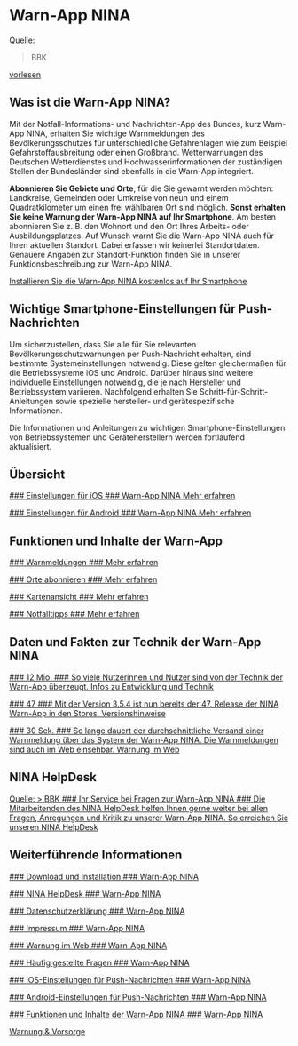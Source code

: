 Warn-App NINA
==========

 Quelle:
> BBK

[vorlesen](https://app-eu.readspeaker.com/cgi-bin/rsent?customerid=12845&lang=de_de&readid=content&url=https%3A%2F%2Fwww.bbk.bund.de%2FDE%2FWarnung-Vorsorge%2FWarn-App-NINA%2Fwarn-app-nina_node.html)

 Was ist die Warn-App NINA?
----------

Mit der Notfall-Informations- und Nachrichten-App des Bundes, kurz Warn-App NINA, erhalten Sie wichtige Warnmeldungen des Bevölkerungsschutzes für unterschiedliche Gefahrenlagen wie zum Beispiel Gefahrstoffausbreitung oder einen Großbrand. Wetterwarnungen des Deutschen Wetterdienstes und Hochwasserinformationen der zuständigen Stellen der Bundesländer sind ebenfalls in die Warn-App integriert.

**Abonnieren Sie Gebiete und Orte**, für die Sie gewarnt werden möchten: Landkreise, Gemeinden oder Umkreise von neun und einem Quadratkilometer um einen frei wählbaren Ort sind möglich. **Sonst erhalten Sie keine Warnung der Warn-App NINA auf Ihr Smartphone**. Am besten abonnieren Sie z. B. den Wohnort und den Ort Ihres Arbeits- oder Ausbildungsplatzes. Auf Wunsch warnt Sie die Warn-App NINA auch für Ihren aktuellen Standort. Dabei erfassen wir keinerlei Standortdaten. Genauere Angaben zur Standort-Funktion finden Sie in unserer Funktionsbeschreibung zur Warn-App NINA.

[Installieren Sie die Warn-App NINA kostenlos auf Ihr Smartphone](DE/Warnung-Vorsorge/Warn-App-NINA/NINA-Download/nina-download_node.html)

 Wichtige Smartphone-Einstellungen für Push-Nachrichten
----------

Um sicherzustellen, dass Sie alle für Sie relevanten Bevölkerungsschutzwarnungen per Push-Nachricht erhalten, sind bestimmte Systemeinstellungen notwendig. Diese gelten gleichermaßen für die Betriebssysteme iOS und Android. Darüber hinaus sind weitere individuelle Einstellungen notwendig, die je nach Hersteller und Betriebssystem variieren. Nachfolgend erhalten Sie Schritt-für-Schritt-Anleitungen sowie spezielle hersteller- und gerätespezifische Informationen.

Die Informationen und Anleitungen zu wichtigen Smartphone-Einstellungen von Betriebssystemen und Geräteherstellern werden fortlaufend aktualisiert.

Übersicht
----------

[### Einstellungen für iOS ### Warn-App NINA Mehr erfahren](DE/Warnung-Vorsorge/Warn-App-NINA/Einstellungen-iOS/einstellungen-ios_node.html)

[### Einstellungen für Android ### Warn-App NINA Mehr erfahren](DE/Warnung-Vorsorge/Warn-App-NINA/Einstellungen-Android/einstellungen-android_node.html)

Funktionen und Inhalte der Warn-App
----------

[### Warnmeldungen ### Mehr erfahren](DE/Warnung-Vorsorge/Warn-App-NINA/Funktion-Inhalt/Warnmeldungen/warnmeldungen_node.html)

[### Orte abonnieren ### Mehr erfahren](DE/Warnung-Vorsorge/Warn-App-NINA/Funktion-Inhalt/Orte-abonnieren/orte-abonnieren_node.html)

[### Kartenansicht ### Mehr erfahren](DE/Warnung-Vorsorge/Warn-App-NINA/Funktion-Inhalt/Kartenansicht/kartenansicht_node.html)

[### Notfalltipps ### Mehr erfahren](DE/Warnung-Vorsorge/Warn-App-NINA/Funktion-Inhalt/Notfalltipps/notfalltipps_node.html)

 Daten und Fakten zur Technik der Warn-App NINA
----------

[### 12 Mio. ### So viele Nutzerinnen und Nutzer sind von der Technik der Warn-App überzeugt. Infos zu Entwicklung und Technik](DE/Warnung-Vorsorge/Warn-App-NINA/Entwicklung-Technik/entwicklung-technik_node.html)

[### 47 ### Mit der Version 3.5.4 ist nun bereits der 47. Release der NINA Warn-App in den Stores. Versionshinweise](DE/Warnung-Vorsorge/Warn-App-NINA/Entwicklung-Technik/Versionshinweise/versionhinweise_node.html)

[### 30 Sek. ### So lange dauert der durchschnittliche Versand einer Warnmeldung über das System der Warn-App NINA. Die Warnmeldungen sind auch im Web einsehbar. Warnung im Web](DE/Warnung-Vorsorge/Warn-App-NINA/Warnung-im-Web/warnung-im-web_node.html)

NINA HelpDesk
----------

[Quelle: > BBK ### Ihr Service bei Fragen zur Warn-App NINA ### Die Mitarbeitenden des NINA HelpDesk helfen Ihnen gerne weiter bei allen Fragen, Anregungen und Kritik zu unserer Warn-App NINA. So erreichen Sie unseren NINA HelpDesk](DE/Warnung-Vorsorge/Warn-App-NINA/Help-Desk/help-desk_node.html)

 Weiterführende Informationen
----------

[### Download und Installation ### Warn-App NINA](DE/Warnung-Vorsorge/Warn-App-NINA/NINA-Download/nina-download_node.html)

[### NINA HelpDesk ### Warn-App NINA](DE/Warnung-Vorsorge/Warn-App-NINA/Help-Desk/help-desk_node.html)

[### Datenschutzerklärung ### Warn-App NINA](DE/Warnung-Vorsorge/Warn-App-NINA/NINA-Datenschutzerklaerung/nina-datenschutzerklaerung_node.html)

[### Impressum ### Warn-App NINA](DE/Warnung-Vorsorge/Warn-App-NINA/NINA-Impressum/nina-impressum_node.html)

[### Warnung im Web ### Warn-App NINA](DE/Warnung-Vorsorge/Warn-App-NINA/Warnung-im-Web/warnung-im-web_node.html)

[### Häufig gestellte Fragen ### Warn-App NINA](DE/Warnung-Vorsorge/Warn-App-NINA/NINA-FAQ/nina-faq_node.html)

[### iOS-Einstellungen für Push-Nachrichten ### Warn-App NINA](DE/Warnung-Vorsorge/Warn-App-NINA/Einstellungen-iOS/einstellungen-ios_node.html)

[### Android-Einstellungen für Push-Nachrichten ### Warn-App NINA](DE/Warnung-Vorsorge/Warn-App-NINA/Einstellungen-Android/einstellungen-android_node.html)

[### Funktionen und Inhalte der Warn-App NINA ### Warn-App NINA](DE/Warnung-Vorsorge/Warn-App-NINA/Funktion-Inhalt/funktion-inhalt_node.html)

[Warnung & Vorsorge](DE/Warnung-Vorsorge/warnung-vorsorge_node.html)
